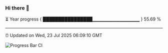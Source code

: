 ### Hi there 👋

⏳ Year progress { ████████████████▁▁▁▁▁▁▁▁▁▁▁▁▁▁ } 55.69 %

---

⏰ Updated on Wed, 23 Jul 2025 06:09:10 GMT

![Progress Bar CI](https://github.com/liununu/liununu/workflows/Progress%20Bar%20CI/badge.svg)
